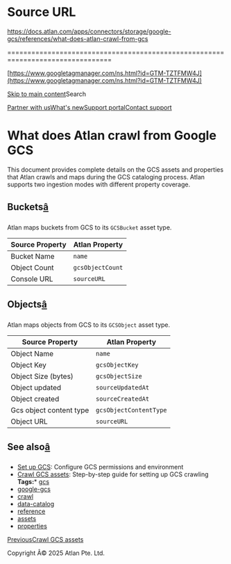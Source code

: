 # Source URL
https://docs.atlan.com/apps/connectors/storage/google-gcs/references/what-does-atlan-crawl-from-gcs

================================================================================

<!--
canonical: https://docs.atlan.com/apps/connectors/storage/google-gcs/references/what-does-atlan-crawl-from-gcs
link-alternate: https://docs.atlan.com/apps/connectors/storage/google-gcs/references/what-does-atlan-crawl-from-gcs
meta-description: Complete reference for the GCS assets and properties that Atlan crawls and maps during GCS cataloging.
meta-docsearch:docusaurus_tag: docs-default-current
meta-docsearch:language: en
meta-docsearch:version: current
meta-docusaurus_locale: en
meta-docusaurus_tag: docs-default-current
meta-docusaurus_version: current
meta-generator: Docusaurus v3.8.1
meta-og-description: Complete reference for the GCS assets and properties that Atlan crawls and maps during GCS cataloging.
meta-og-locale: en
meta-og-title: What does Atlan crawl from Google GCS | Atlan Documentation
meta-og-url: https://docs.atlan.com/apps/connectors/storage/google-gcs/references/what-does-atlan-crawl-from-gcs
meta-twitter:card: summary_large_image
meta-viewport: width=device-width,initial-scale=1
title: What does Atlan crawl from Google GCS | Atlan Documentation
-->

[https://www.googletagmanager.com/ns.html?id=GTM-TZTFMW4J](https://www.googletagmanager.com/ns.html?id=GTM-TZTFMW4J)

[Skip to main content](#__docusaurus_skipToContent_fallback)Search

[Partner with us](https://docs.google.com/forms/d/e/1FAIpQLScuAIhCm2GS7YFstrOjawbP8J7PUmOynQo7wI2yGCcCyEcVSw/viewform)[What's new](https://shipped.atlan.com/)[Support portal](https://atlan.zendesk.com/auth/v2/login/signin?return_to=https%3A%2F%2Fatlan.zendesk.com%2Fhc%2Fen-us&theme=hc&locale=en-us&brand_id=1900000425113&auth_origin=1900000425113%2Cfalse%2Ctrue)[Contact support](/support/submit-request)

What does Atlan crawl from Google GCS
=====================================

This document provides complete details on the GCS assets and properties that Atlan crawls and maps during the GCS cataloging process. Atlan supports two ingestion modes with different property coverage.

Buckets[â](#buckets "Direct link to Buckets")
-----------------------------------------------

Atlan maps buckets from GCS to its `GCSBucket` asset type.

| Source Property | Atlan Property |
| --- | --- |
| Bucket Name | `name` |
| Object Count | `gcsObjectCount` |
| Console URL | `sourceURL` |

Objects[â](#objects "Direct link to Objects")
-----------------------------------------------

Atlan maps objects from GCS to its `GCSObject` asset type.

| Source Property | Atlan Property |
| --- | --- |
| Object Name | `name` |
| Object Key | `gcsObjectKey` |
| Object Size (bytes) | `gcsObjectSize` |
| Object updated | `sourceUpdatedAt` |
| Object created | `sourceCreatedAt` |
| Gcs object content type | `gcsObjectContentType` |
| Object URL | `sourceURL` |

See also[â](#see-also "Direct link to See also")
--------------------------------------------------

* [Set up GCS](/apps/connectors/storage/google-gcs/how-tos/set-up-gcs): Configure GCS permissions and environment
* [Crawl GCS assets](/apps/connectors/storage/google-gcs/how-tos/crawl-gcs): Step\-by\-step guide for setting up GCS crawling
**Tags:*** [gcs](/tags/gcs)
* [google\-gcs](/tags/google-gcs)
* [crawl](/tags/crawl)
* [data\-catalog](/tags/data-catalog)
* [reference](/tags/reference)
* [assets](/tags/assets)
* [properties](/tags/properties)

[PreviousCrawl GCS assets](/apps/connectors/storage/google-gcs/how-tos/crawl-gcs)

Copyright Â© 2025 Atlan Pte. Ltd.

